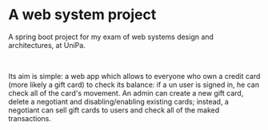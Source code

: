 # A web system project
A spring boot project for my exam of web systems design and architectures, at UniPa.

<br/>

Its aim is simple: a web app which allows to everyone who own a credit card (more likely a gift card) to check its balance: if a un user is signed in, he can check all of the card's movement. An admin can create a new gift card, delete a negotiant and disabling/enabling existing cards; instead, a negotiant can sell gift cards to users and check all of the maked transactions.  
